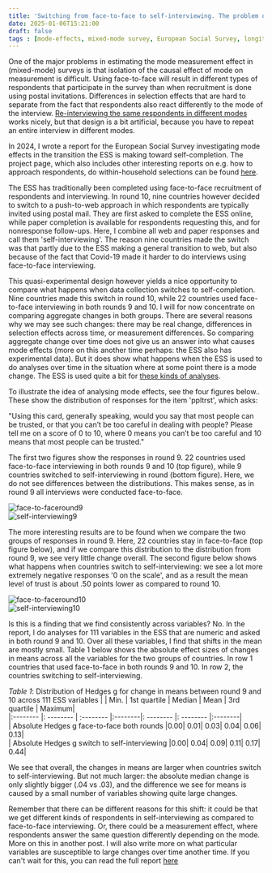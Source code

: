 ```yaml
---
title: 'Switching from face-to-face to self-interviewing. The problem of mode effects'
date: 2025-01-06T15:21:00
draft: false
tags : [mode-effects, mixed-mode survey, European Social Survey, longitudinal analysis]
---
```


One of the major problems in estimating the mode measurement effect in (mixed-mode) surveys is that isolation of the causal effect of mode on measurement is difficult. Using face-to-face  will result in different types of respondents that participate in the survey than when recruitment is done using postal invitations. Differences in selection effects that are hard to separate from the fact that respondents also react differently to the mode of the interview. [Re-interviewing the same respondents in different modes](https://www.peterlugtig.com/post/studying-mode-effects/) works nicely, but that design is a bit artificial, because you have to repeat an entire interview in different modes.

In 2024, I wrote a report for the European Social Survey investigating mode effects in the transition the ESS is making toward self-completion. The project page, which also includes other interesting reports on e.g. how to approach respondents, do within-household selections can be found [here](https://www.europeansocialsurvey.org/methodology/methodological-research/modes-data-collection). 

The ESS has traditionally been completed using face-to-face recruitment of respondents and interviewing. In round 10, nine countries however decided to switch to a push-to-web approach in which respondents are typically invited using postal mail. They are first asked to complete the ESS online, while paper completion is available for respondents requesting this, and for nonresponse follow-ups. Here, I combine all web and paper responses and call them 'self-interviewing'. The reason nine countries made the switch was that partly due to the ESS making a general transition to web, but also because of the fact that Covid-19 made it harder to do interviews using face-to-face interviewing.

This quasi-experimental design however yields a nice opportunity to compare what happens when data collection switches to self-completion. Nine countries made this switch in round 10, while 22 countries used face-to-face interviewing in both rounds 9 and 10. I will for now concentrate on comparing aggregate changes in both groups. There are several reasons why we may see such changes: there may be real change, differences in selection effects across time, or measurement differences. So comparing aggregate change over time does not give us an answer into what causes mode effects (more on this another time perhaps: the ESS also has experimental data). But it does show what happens when the ESS is used to do analyses over time in the situation where at some point there is a mode change. The ESS is used quite a bit for [these kinds of analyses](https://www.europeansocialsurvey.org/findings/topline-series).

To illustrate the idea of analysing mode effects, see the four figures below.. These show the distribution of responses for the item 'ppltrst', which asks:

"Using this card, generally speaking, would you say that most people can be trusted, or that you can’t be too careful in dealing with people? Please tell me on a score of 0 to 10, where 0 means you can’t be too careful and 10 means that most people can be trusted."

The first two figures show the responses in round 9. 22 countries used face-to-face interviewing in both rounds 9 and 10 (top figure), while 9 countries switched to self-interviewing in round (bottom figure). Here, we do not see differences between the distributions. This makes sense, as in round 9 all interviews were conducted face-to-face.

![face-to-faceround9](/files/posts/ppltrstf2f9.jpg)  
![self-interviewing9](/files/posts/ppltrstsi9.jpg)  

The more interesting results are to be found when we compare the two groups of responses in round 9. Here, 22 countries stay in face-to-face (top figure below), and if we compare this distribution to the distribution from round 9, we see very little change overall. The second figure below shows what happens when countries switch to self-interviewing: we see a lot more extremely negative responses '0 on the scale', and as a result the mean level of trust is about .50 points lower as compared to round 10.

![face-to-faceround10](/files/posts/ppltrstf2f10.jpg)  
![self-interviewing10](/files/posts/ppltrstsi10.jpg)  

Is this is a finding that we find consistently across variables? No. In the report, I do analyses for 111 variables in the ESS that are numeric and asked in both round 9 and 10. Over all these variables, I find that shifts in the mean are mostly small. Table 1 below shows the absolute effect sizes of changes in means across all the variables for the two groups of countries. In row 1 countries that used face-to-face in both rounds 9 and 10. In row 2, the countries switching to self-interviewing. 

*Table 1*: Distribution of Hedges g for change in means between round 9 and 10 across 111 ESS variables
| | Min. | 1st quartile | Median | Mean | 3rd quartile | Maximum|  
|:-------- |: -------- | :-------- |:--------|: -------- |: -------- |:--------|  
| Absolute Hedges g face-to-face both rounds |0.00|	0.01|	0.03|	0.04|	0.06|	0.13|  
| Absolute Hedges g switch to self-interviewing |0.00|	0.04|	0.09|	0.11|	0.17|	0.44|  

We see that overall, the changes in means are larger when countries switch to self-interviewing. But not much larger: the absolute median change is only slightly bigger (.04 vs .03), and the difference we see for means is caused by a small number of variables showing quite large changes. 

Remember that there can be different reasons for this shift: it could be that we get different kinds of respondents in self-interviewing as compared to face-to-face interviewing. Or, there could be a measurement effect, where respondents answer the same question differently depending on the mode. More on this in another post. I will also write more on what particular variables are susceptible to large changes over time another time. If you can't wait for this, you can read the full report [here](https://europeansocialsurvey.org/sites/default/files/2024-10/round-9-10-comparison-final.pdf)
